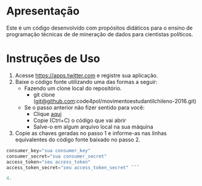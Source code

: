 # Apresentação

Este é um código desenvolvido com propósitos didáticos para o ensino de programação técnicas de de mineração de dados para cientistas políticos. 

# Instruções de Uso

1. Acesse https://apps.twitter.com e registre sua aplicação.
2. Baixe o código fonte utilizando uma das formas a seguir:
   * Fazendo um clone local do repositório. 
     * git clone (git@github.com:code4pol/movimentoestudantilchileno-2016.git)
   * Se o passo anterior não fizer sentido para você:
     * Clique [aqui](https://raw.githubusercontent.com/code4pol/movimentoestudantilchileno-2016/master/collect_movimentoestudantilchileno.py)
     * Copie (Ctrl+C) o código que vai abrir
     * Salve-o em algum arquivo local na sua máquina
3. Copie as chaves geradas no passo 1 e informe-as nas linhas equivalentes do código fonte baixado no passo 2.

```python
consumer_key="sua consumer_key"
consumer_secret="sua consumer_secret"
access_token="seu access_token"
access_token_secret="seu access_token_secret" ```

4. 